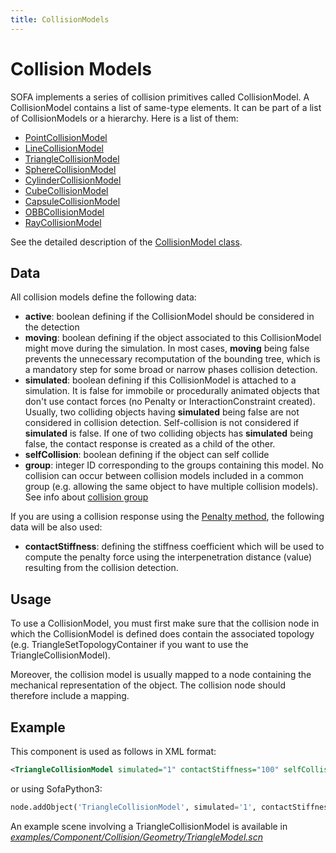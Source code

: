 ```yaml
---
title: CollisionModels
---
```


Collision Models
================

SOFA implements a series of collision primitives called CollisionModel. A CollisionModel contains a list of same-type elements. It can be part of a list of CollisionModels or a hierarchy. Here is a list of them:

- [PointCollisionModel](https://www.sofa-framework.org/api/master/sofa/html/classsofa_1_1component_1_1collision_1_1_point_collision_model.html)
- [LineCollisionModel](https://www.sofa-framework.org/api/master/sofa/html/classsofa_1_1component_1_1collision_1_1_line_collision_model.html)
- [TriangleCollisionModel](https://www.sofa-framework.org/api/master/sofa/html/classsofa_1_1component_1_1collision_1_1_triangle_collision_model.html)
- [SphereCollisionModel](https://www.sofa-framework.org/api/master/sofa/html/classsofa_1_1component_1_1collision_1_1_sphere_collision_model.html)
- [CylinderCollisionModel](https://www.sofa-framework.org/api/master/sofa/html/classsofa_1_1component_1_1collision_1_1_cylinder_collision_model.html)
- [CubeCollisionModel](https://www.sofa-framework.org/api/master/sofa/html/classsofa_1_1component_1_1collision_1_1_cube_collision_model.html)
- [CapsuleCollisionModel](https://www.sofa-framework.org/api/master/sofa/html/classsofa_1_1component_1_1collision_1_1_capsule_collision_model.html)
- [OBBCollisionModel](https://www.sofa-framework.org/api/master/sofa/html/classsofa_1_1component_1_1collision_1_1_o_b_b_collision_model.html)
- [RayCollisionModel](https://www.sofa-framework.org/api/master/sofa/html/classsofa_1_1component_1_1collision_1_1_ray_collision_model.html)

See the detailed description of the [CollisionModel class](https://www.sofa-framework.org/api/master/sofa/html/classsofa_1_1core_1_1_collision_model.html).

Data
----

All collision models define the following data:

- **active**: boolean defining if the CollisionModel should be considered in the detection
- **moving**: boolean defining if the object associated to this CollisionModel might move during the simulation. In most cases, **moving** being false prevents the unnecessary recomputation of the bounding tree, which is a mandatory step for some broad or narrow phases collision detection.
- **simulated**: boolean defining if this CollisionModel is attached to a simulation. It is false for immobile or procedurally animated objects that don't use contact forces (no Penalty or InteractionConstraint created). Usually, two colliding objects having **simulated** being false are not considered in collision detection. Self-collision is not considered if **simulated** is false. If one of two colliding objects has **simulated** being false, the contact response is created as a child of the other.
- **selfCollision**: boolean defining if the object can self collide
- **group**: integer ID corresponding to the groups containing this model. No collision can occur between collision models included in a common group (e.g. allowing the same object to have multiple collision models). See info about [collision group](https://www.sofa-framework.org/community/doc/simulation-principles/multi-model-representation/collision/#collision-group)

If you are using a collision response using the [Penalty method](https://www.sofa-framework.org/community/doc/simulation-principles/multi-model-representation/collision/#collision-response), the following data will be also used:

- **contactStiffness**: defining the stiffness coefficient which will be used to compute the penalty force using the interpenetration distance (value) resulting from the collision detection.



Usage
-----

To use a CollisionModel, you must first make sure that the collision node in which the CollisionModel is defined does contain the associated topology (e.g. TriangleSetTopologyContainer if you want to use the TriangleCollisionModel).

Moreover, the collision model is usually mapped to a node containing the mechanical representation of the object. The collision node should therefore include a mapping.



Example
-------

This component is used as follows in XML format:

``` xml
<TriangleCollisionModel simulated="1" contactStiffness="100" selfCollision="0" group="1"/>
```

or using SofaPython3:

``` python
node.addObject('TriangleCollisionModel', simulated='1', contactStiffness='100', selfCollision='0', group='1')
```

An example scene involving a TriangleCollisionModel is available in [*examples/Component/Collision/Geometry/TriangleModel.scn*](https://github.com/sofa-framework/sofa/blob/master/examples/Component/Collision/Geometry/TriangleModel.scn)
